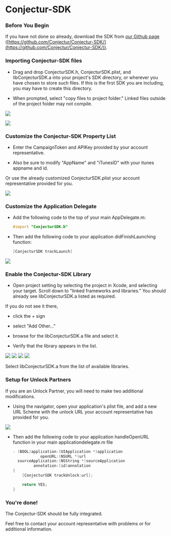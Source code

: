 Conjectur-SDK
=============

### Before You Begin

If you have not done so already, download the SDK from
[our Github page](https://github.com/Conjectur/Conjectur-SDK/) ([https://github.com/Conjectur/Conjectur-SDK/](https://github.com/Conjectur/Conjectur-SDK/)).

### Importing Conjectur-SDK files

- Drag and drop ConjecturSDK.h, ConjecturSDK.plist, and libConjecturSDK.a into your project's SDK directory, or wherever you have chosen to store such files.  If this is the first SDK you are including, you may have to create this directory.

- When prompted, select "copy files to project folder." Linked files outside of the project folder may not compile.

![](http://images.conjectur.com/020_drag-drop.png)

![](http://images.conjectur.com/022_confirmation.png)

### Customize the Conjectur-SDK Property List

- Enter the CampaignToken and APIKey provided by your account representative.

- Also be sure to modify "AppName" and "iTunesID" with your itunes appname and id.

Or use the already customized ConjecturSDK.plist your account representative provided for you.

![](http://images.conjectur.com/030_plist.png)

### Customize the Application Delegate

- Add the following code to the top of your main AppDelegate.m:
    ```objective-c
    #import "ConjecturSDK.h"
    ```

- Then add the following code to your application didFinishLaunching function:
    ```objective-c
    [ConjecturSDK trackLaunch]
    ```

![](http://images.conjectur.com/040_appDelegate.png)

### Enable the Conjectur-SDK Library

- Open project setting by selecting the project in Xcode, and selecting your target. Scroll down to "linked frameworks and libraries."  You should already see libConjecturSDK.a listed as required.

If you do not see it there,

- click the + sign

- select "Add Other..."

- browse for the libConjecturSDK.a file and select it.

- Verify that the library appears in the list.

![](http://images.conjectur.com/050_addLib.png)
![](http://images.conjectur.com/051_addLibOther.png)
![](http://images.conjectur.com/052_addLibBrowse.png)
![](http://images.conjectur.com/053_addedLib.png)

Select libConjecturSDK.a from the list of available libraries.

### Setup for Unlock Partners

If you are an Unlock Partner, you will need to make two additional modifications.

- Using the navigator, open your application's plist file, and add a new URL Scheme with the unlock URL your account representative has provided for you.

![](http://images.conjectur.com/071_UrlScheme.png)

- Then add the following code to your application handleOpenURL function in your main applicationdelegate.m file

    ```objective-c
    - (BOOL)application:(UIApplication *)application
                openURL:(NSURL *)url
      sourceApplication:(NSString *)sourceApplication
             annotation:(id)annotation
    {
        [ConjecturSDK trackUnlock:url];

        return YES;
    }
    ```

### You're done!

The Conjectur-SDK should be fully integrated.

Feel free to contact your account representative with problems or for additional information.
